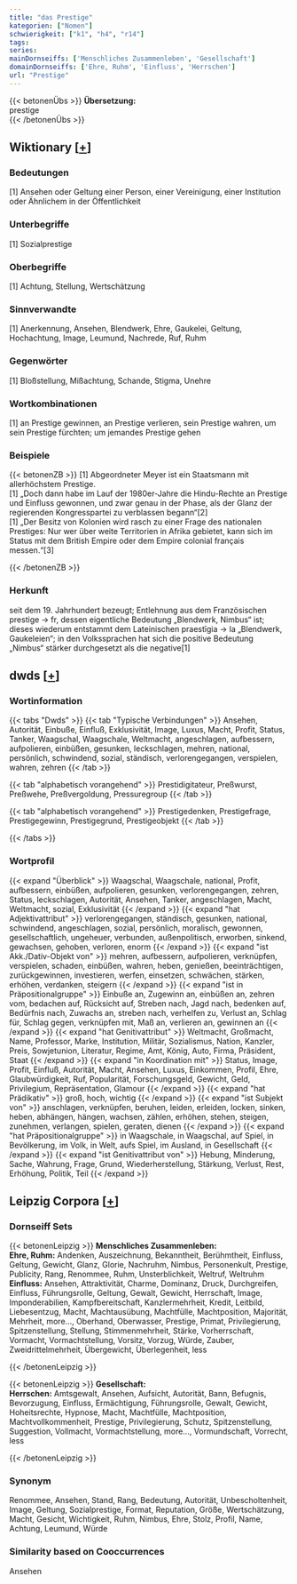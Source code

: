 ```yaml
---
title: "das Prestige"
kategorien: ["Nomen"]
schwierigkeit: ["k1", "h4", "r14"]
tags:
series:
mainDornseiffs: ['Menschliches Zusammenleben', 'Gesellschaft']
domainDornseiffs: ['Ehre, Ruhm', 'Einfluss', 'Herrschen']
url: "Prestige"
---
```


{{< betonenÜbs >}}
**Übersetzung:**  
prestige  
{{< /betonenÜbs >}}

## Wiktionary [[+](https://de.wiktionary.org/wiki/Prestige)]

### Bedeutungen
[1] Ansehen oder Geltung einer Person, einer Vereinigung, einer Institution oder Ähnlichem in der Öffentlichkeit  

### Unterbegriffe
[1] Sozialprestige  

### Oberbegriffe
[1] Achtung, Stellung, Wertschätzung  

### Sinnverwandte
[1] Anerkennung, Ansehen, Blendwerk, Ehre, Gaukelei, Geltung, Hochachtung, Image, Leumund, Nachrede, Ruf, Ruhm  

### Gegenwörter
[1] Bloßstellung, Mißachtung, Schande, Stigma, Unehre  

### Wortkombinationen
[1] an Prestige gewinnen, an Prestige verlieren, sein Prestige wahren, um sein Prestige fürchten; um jemandes Prestige gehen  

### Beispiele
{{< betonenZB >}}
[1] Abgeordneter Meyer ist ein Staatsmann mit allerhöchstem Prestige.  
[1] „Doch dann habe im Lauf der 1980er-Jahre die Hindu-Rechte an Prestige und Einfluss gewonnen, und zwar genau in der Phase, als der Glanz der regierenden Kongresspartei zu verblassen begann“[2]  
[1] „Der Besitz von Kolonien wird rasch zu einer Frage des nationalen Prestiges: Nur wer über weite Territorien in Afrika gebietet, kann sich im Status mit dem British Empire oder dem Empire colonial français messen.“[3]  

{{< /betonenZB >}}
### Herkunft
seit dem 19. Jahrhundert bezeugt; Entlehnung aus dem Französischen prestige → fr, dessen eigentliche Bedeutung „Blendwerk, Nimbus“ ist; dieses wiederum entstammt dem Lateinischen praestīgia → la „Blendwerk, Gaukeleien“; in den Volkssprachen hat sich die positive Bedeutung „Nimbus“ stärker durchgesetzt als die negative[1]  



## dwds [[+](https://www.dwds.de/wb/Prestige)]

### Wortinformation
{{< tabs "Dwds" >}}
{{< tab "Typische Verbindungen" >}}
Ansehen, Autorität, Einbuße, Einfluß, Exklusivität, Image, Luxus, Macht, Profit, Status, Tanker, Waagschal, Waagschale, Weltmacht, angeschlagen, aufbessern, aufpolieren, einbüßen, gesunken, leckschlagen, mehren, national, persönlich, schwindend, sozial, ständisch, verlorengegangen, verspielen, wahren, zehren
{{< /tab >}}

{{< tab "alphabetisch vorangehend" >}}
Prestidigitateur, Preßwurst, Preßwehe, Preßvergoldung, Pressuregroup
{{< /tab >}}

{{< tab "alphabetisch vorangehend" >}}
Prestigedenken, Prestigefrage, Prestigegewinn, Prestigegrund, Prestigeobjekt
{{< /tab >}}

{{< /tabs >}}

### Wortprofil
{{< expand "Überblick" >}} Waagschal, Waagschale, national, Profit, aufbessern, einbüßen, aufpolieren, gesunken, verlorengegangen, zehren, Status, leckschlagen, Autorität, Ansehen, Tanker, angeschlagen, Macht, Weltmacht, sozial, Exklusivität {{< /expand >}}
{{< expand "hat Adjektivattribut" >}} verlorengegangen, ständisch, gesunken, national, schwindend, angeschlagen, sozial, persönlich, moralisch, gewonnen, gesellschaftlich, ungeheuer, verbunden, außenpolitisch, erworben, sinkend, gewachsen, gehoben, verloren, enorm {{< /expand >}}
{{< expand "ist Akk./Dativ-Objekt von" >}} mehren, aufbessern, aufpolieren, verknüpfen, verspielen, schaden, einbüßen, wahren, heben, genießen, beeinträchtigen, zurückgewinnen, investieren, werfen, einsetzen, schwächen, stärken, erhöhen, verdanken, steigern {{< /expand >}}
{{< expand "ist in Präpositionalgruppe" >}} Einbuße an, Zugewinn an, einbüßen an, zehren vom, bedachen auf, Rücksicht auf, Streben nach, Jagd nach, bedenken auf, Bedürfnis nach, Zuwachs an, streben nach, verhelfen zu, Verlust an, Schlag für, Schlag gegen, verknüpfen mit, Maß an, verlieren an, gewinnen an {{< /expand >}}
{{< expand "hat Genitivattribut" >}} Weltmacht, Großmacht, Name, Professor, Marke, Institution, Militär, Sozialismus, Nation, Kanzler, Preis, Sowjetunion, Literatur, Regime, Amt, König, Auto, Firma, Präsident, Staat {{< /expand >}}
{{< expand "in Koordination mit" >}} Status, Image, Profit, Einfluß, Autorität, Macht, Ansehen, Luxus, Einkommen, Profil, Ehre, Glaubwürdigkeit, Ruf, Popularität, Forschungsgeld, Gewicht, Geld, Privilegium, Repräsentation, Glamour {{< /expand >}}
{{< expand "hat Prädikativ" >}} groß, hoch, wichtig {{< /expand >}}
{{< expand "ist Subjekt von" >}} anschlagen, verknüpfen, beruhen, leiden, erleiden, locken, sinken, heben, abhängen, hängen, wachsen, zählen, erhöhen, stehen, steigen, zunehmen, verlangen, spielen, geraten, dienen {{< /expand >}}
{{< expand "hat Präpositionalgruppe" >}} in Waagschale, in Waagschal, auf Spiel, in Bevölkerung, im Volk, in Welt, aufs Spiel, im Ausland, in Gesellschaft {{< /expand >}}
{{< expand "ist Genitivattribut von" >}} Hebung, Minderung, Sache, Wahrung, Frage, Grund, Wiederherstellung, Stärkung, Verlust, Rest, Erhöhung, Politik, Teil {{< /expand >}}

## Leipzig Corpora [[+](https://corpora.uni-leipzig.de/en/res?word=Prestige&corpusId=deu_newscrawl-public_2018)]

### Dornseiff Sets
{{< betonenLeipzig >}}
**Menschliches Zusammenleben:**  
**Ehre, Ruhm:** Andenken, Auszeichnung, Bekanntheit, Berühmtheit, Einfluss, Geltung, Gewicht, Glanz, Glorie, Nachruhm, Nimbus, Personenkult, Prestige, Publicity, Rang, Renommee, Ruhm, Unsterblichkeit, Weltruf, Weltruhm  
**Einfluss:** Ansehen, Attraktivität, Charme, Dominanz, Druck, Durchgreifen, Einfluss, Führungsrolle, Geltung, Gewalt, Gewicht, Herrschaft, Image, Imponderabilien, Kampfbereitschaft, Kanzlermehrheit, Kredit, Leitbild, Liebesentzug, Macht, Machtausübung, Machtfülle, Machtposition, Majorität, Mehrheit, more..., Oberhand, Oberwasser, Prestige, Primat, Privilegierung, Spitzenstellung, Stellung, Stimmenmehrheit, Stärke, Vorherrschaft, Vormacht, Vormachtstellung, Vorsitz, Vorzug, Würde, Zauber, Zweidrittelmehrheit, Übergewicht, Überlegenheit, less  

{{< /betonenLeipzig >}}


{{< betonenLeipzig >}}
**Gesellschaft:**  
**Herrschen:** Amtsgewalt, Ansehen, Aufsicht, Autorität, Bann, Befugnis, Bevorzugung, Einfluss, Ermächtigung, Führungsrolle, Gewalt, Gewicht, Hoheitsrechte, Hypnose, Macht, Machtfülle, Machtposition, Machtvollkommenheit, Prestige, Privilegierung, Schutz, Spitzenstellung, Suggestion, Vollmacht, Vormachtstellung, more..., Vormundschaft, Vorrecht, less  

{{< /betonenLeipzig >}}

### Synonym
Renommee, Ansehen, Stand, Rang, Bedeutung, Autorität, Unbescholtenheit, Image, Geltung, Sozialprestige, Format, Reputation, Größe, Wertschätzung, Macht, Gesicht, Wichtigkeit, Ruhm, Nimbus, Ehre, Stolz, Profil, Name, Achtung, Leumund, Würde


### Similarity based on Cooccurrences
Ansehen

